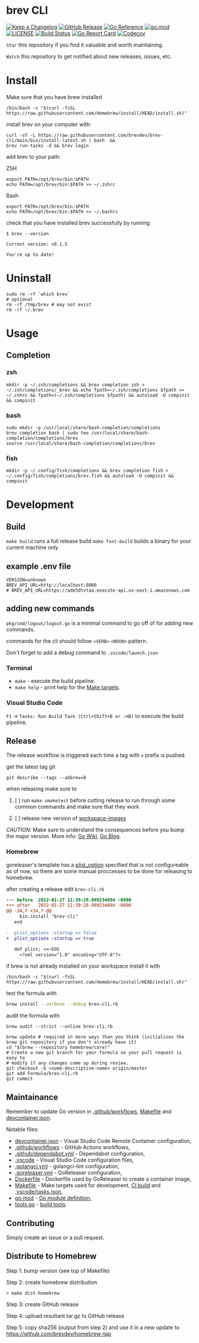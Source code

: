 # brev CLI

[![Keep a Changelog](https://img.shields.io/badge/changelog-Keep%20a%20Changelog-%23E05735)](CHANGELOG.md)
[![GitHub Release](https://img.shields.io/github/v/release/brevdev/brev-cli)](https://github.com/brevdev/brev-cli/releases)
[![Go Reference](https://pkg.go.dev/badge/github.com/brevdev/brev-cli.svg)](https://pkg.go.dev/github.com/brevdev/brev-cli)
[![go.mod](https://img.shields.io/github/go-mod/go-version/brevdev/brev-cli)](go.mod)
[![LICENSE](https://img.shields.io/github/license/brevdev/brev-cli)](LICENSE)
[![Build Status](https://img.shields.io/github/workflow/status/brevdev/brev-cli/build)](https://github.com/brevdev/brev-cli/actions?query=workflow%3Abuild+branch%3Amain)
[![Go Report Card](https://goreportcard.com/badge/github.com/brevdev/brev-cli)](https://goreportcard.com/report/github.com/brevdev/brev-cli)
[![Codecov](https://codecov.io/gh/brevdev/brev-cli/branch/main/graph/badge.svg)](https://codecov.io/gh/brevdev/brev-cli)

`Star` this repository if you find it valuable and worth maintaining.

`Watch` this repository to get notified about new releases, issues, etc.

# Install

Make sure that you have brew installed

```
/bin/bash -c "$(curl -fsSL https://raw.githubusercontent.com/Homebrew/install/HEAD/install.sh)"
```

install brev on your computer with:

```
curl -sf -L https://raw.githubusercontent.com/brevdev/brev-cli/main/bin/install-latest.sh | bash  &&
brev run-tasks -d && brev login
```

add brev to your path:

ZSH
```
export PATH=/opt/brev/bin:$PATH
echo PATH=/opt/brev/bin:$PATH >> ~/.zshrc
```

Bash
```
export PATH=/opt/brev/bin:$PATH
echo PATH=/opt/brev/bin:$PATH >> ~/.bashrc
```


check that you have installed brev successfully by running

```
$ brev --version

Current version: v0.1.5

You're up to date!

```
# Uninstall

```
sudo rm -rf `which brev`
# optional
rm -rf /tmp/brev # may not exist
rm -rf ~/.brev
```

# Usage

## Completion


### zsh


```
mkdir -p ~/.zsh/completions && brev completion zsh > ~/.zsh/completions/_brev && echo fpath=~/.zsh/completions $fpath >> ~/.zshrc && fpath=(~/.zsh/completions $fpath) && autoload -U compinit && compinit
```

### bash

```
sudo mkdir -p /usr/local/share/bash-completion/completions
brev completion bash | sudo tee /usr/local/share/bash-completion/completions/brev
source /usr/local/share/bash-completion/completions/brev
```

### fish

```
mkdir -p ~/.config/fish/completions && brev completion fish > ~/.config/fish/completions/brev.fish && autoload -U compinit && compinit
```

# Development

## Build

`make build` runs a full release build
`make fast-build` builds a binary for your current machine only

## example .env file

```
VERSION=unknown
BREV_API_URL=http://localhost:8080
# BREV_API_URL=https://ade5dtvtaa.execute-api.us-east-1.amazonaws.com
```


## adding new commands

`pkg/cmd/logout/logout.go` is a minimal command to go off of for adding new commands.

commands for the cli should follow `<VERB>` `<NOUN>` pattern.

Don't forget to add a debug command to `.vscode/launch.json`


### Terminal

- `make` - execute the build pipeline.
- `make help` - print help for the [Make targets](Makefile).

### Visual Studio Code

`F1` → `Tasks: Run Build Task (Ctrl+Shift+B or ⇧⌘B)` to execute the build pipeline.

## Release

The release workflow is triggered each time a tag with `v` prefix is pushed.

get the latest tag git

```
git describe --tags --abbrev=0
```

when releasing make sure to

1. [ ] run `make smoketest` before cutting release to run through some common commands and make sure that they work

2. [ ]  release new version of [workspace-images](https://github.com/brevdev/workspace-images)

_CAUTION_: Make sure to understand the consequences before you bump the major version. More info: [Go Wiki](https://github.com/golang/go/wiki/Modules#releasing-modules-v2-or-higher), [Go Blog](https://blog.golang.org/v2-go-modules).

### Homebrew

goreleaser's template has a
[plist_option](https://github.com/goreleaser/goreleaser/pull/308/commits/a3db024e9827691838e44c9f395ebe872b6efa5e#diff-81cea945c5e841bffb93bf4415613f6f998afe18c64efd3bb54ae8c7d2807538R56)
specified that is not configureable as of now, so there are some
manual proccesses to be done for releasing to homebrew.

after creating a release edit `brev-cli.rb`

```diff
--- before	2022-01-27 11:39:28.809234894 -0800
+++ after	2022-01-27 11:39:28.809234894 -0800
@@ -34,7 +34,7 @@
     bin.install "brev-cli"
   end

-  plist_options :startup => false
+  plist_options :startup => true

   def plist; <<~EOS
     <?xml version="1.0" encoding="UTF-8"?>
```

if brew is not already installed on your workspace install it with
```
/bin/bash -c "$(curl -fsSL https://raw.githubusercontent.com/Homebrew/install/HEAD/install.sh)"
```

test the formula with

```sh
brew install --verbose --debug brev-cli.rb
```

audit the formula with
```
brew audit --strict --online brev-cli.rb
```

```
brew update # required in more ways than you think (initialises the brew git repository if you don't already have it)
cd "$(brew --repository homebrew/core)"
# Create a new git branch for your formula so your pull request is easy to
# modify if any changes come up during review.
git checkout -b <some-descriptive-name> origin/master
git add Formula/brev-cli.rb
git commit
```

## Maintainance

Remember to update Go version in [.github/workflows](.github/workflows), [Makefile](Makefile) and [devcontainer.json](.devcontainer/devcontainer.json).

Notable files:

- [devcontainer.json](.devcontainer/devcontainer.json) - Visual Studio Code Remote Container configuration,
- [.github/workflows](.github/workflows) - GitHub Actions workflows,
- [.github/dependabot.yml](.github/dependabot.yml) - Dependabot configuration,
- [.vscode](.vscode) - Visual Studio Code configuration files,
- [.golangci.yml](.golangci.yml) - golangci-lint configuration,
- [.goreleaser.yml](.goreleaser.yml) - GoReleaser configuration,
- [Dockerfile](Dockerfile) - Dockerfile used by GoReleaser to create a container image,
- [Makefile](Makefile) - Make targets used for development, [CI build](.github/workflows) and [.vscode/tasks.json](.vscode/tasks.json),
- [go.mod](go.mod) - [Go module definition](https://github.com/golang/go/wiki/Modules#gomod),
- [tools.go](tools.go) - [build tools](https://github.com/golang/go/wiki/Modules#how-can-i-track-tool-dependencies-for-a-module).

## Contributing

Simply create an issue or a pull request.

## Distribute to Homebrew

Step 1: bump version (see top of Makefile)

Step 2: create homebrew distribution
```
> make dist-homebrew
```

Step 3: create GitHub release

Step 4: upload resultant tar.gz to GitHub release

Step 5: copy sha256 (output from step 2) and use it in a new update to https://github.com/brevdev/homebrew-tap
